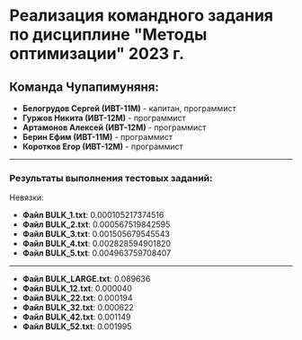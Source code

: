 # Реализация командного задания по дисциплине "Методы оптимизации" 2023 г.

## Команда Чупапимуняня:
- **Белогрудов Сергей (ИВТ-11М)** - капитан, программист
- **Гуржов Никита (ИВТ-12М)** - программист
- **Артамонов Алексей  (ИВТ-12М)** - программист
- **Берин Ефим (ИВТ-11М)** - программист
- **Коротков Егор (ИВТ-12М)** - программист

____
### Результаты выполнения тестовых заданий:
Невязки: 
  - **Файл BULK_1.txt**: 0.000105217374516
  - **Файл BULK_2.txt**: 0.000567519842595
  - **Файл BULK_3.txt**: 0.001505679545543
  - **Файл BULK_4.txt**: 0.002828594901820
  - **Файл BULK_5.txt**: 0.004963759708407
  ____
  - **Файл BULK_LARGE.txt**: 0.089636
  - **Файл BULK_12.txt**: 0.000040
  - **Файл BULK_22.txt**: 0.000194
  - **Файл BULK_32.txt**: 0.000622
  - **Файл BULK_42.txt**: 0.001149
  - **Файл BULK_52.txt**: 0.001995
